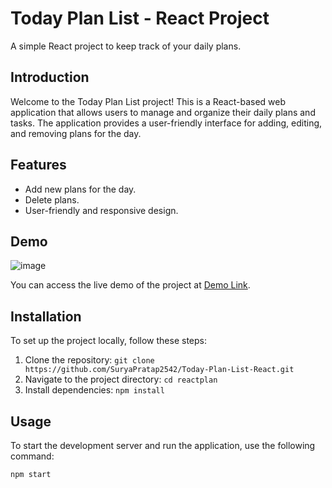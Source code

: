 # Today Plan List - React Project

A simple React project to keep track of your daily plans.

## Introduction

Welcome to the Today Plan List project! This is a React-based web application that allows users to manage and organize their daily plans and tasks. The application provides a user-friendly interface for adding, editing, and removing plans for the day.

## Features

- Add new plans for the day.
- Delete plans.
- User-friendly and responsive design.

## Demo

![image](https://github.com/SuryaPratap2542/Today-Plan-List-React/assets/89827931/be945c3f-8cb2-4370-9814-e428594eaf41)

You can access the live demo of the project at [Demo Link](https://github.com/SuryaPratap2542/Today-Plan-List-React).

## Installation

To set up the project locally, follow these steps:

1. Clone the repository: `git clone https://github.com/SuryaPratap2542/Today-Plan-List-React.git`
2. Navigate to the project directory: `cd reactplan`
3. Install dependencies: `npm install`

## Usage

To start the development server and run the application, use the following command:

```bash
npm start
